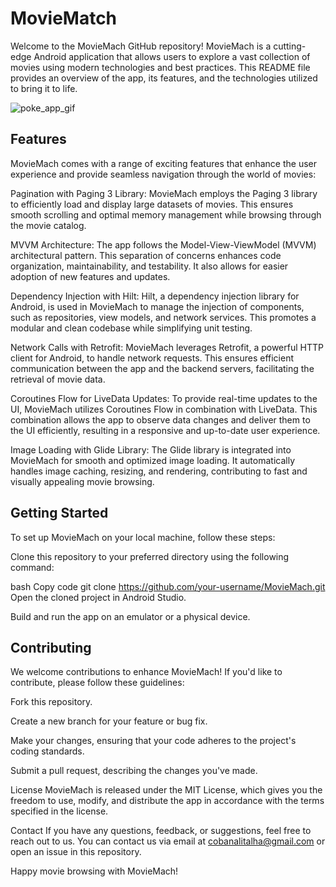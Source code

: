# MovieMatch

Welcome to the MovieMach GitHub repository! MovieMach is a cutting-edge Android application that allows users to explore a vast collection of movies using modern technologies and best practices. This README file provides an overview of the app, its features, and the technologies utilized to bring it to life.

![poke_app_gif](https://github.com/carpodok/MovieMatch/assets/64840495/884e61a0-e522-4d39-8df0-e2460a0d391d)

## Features
MovieMach comes with a range of exciting features that enhance the user experience and provide seamless navigation through the world of movies:

Pagination with Paging 3 Library: MovieMach employs the Paging 3 library to efficiently load and display large datasets of movies. This ensures smooth scrolling and optimal memory management while browsing through the movie catalog.

MVVM Architecture: The app follows the Model-View-ViewModel (MVVM) architectural pattern. This separation of concerns enhances code organization, maintainability, and testability. It also allows for easier adoption of new features and updates.

Dependency Injection with Hilt: Hilt, a dependency injection library for Android, is used in MovieMach to manage the injection of components, such as repositories, view models, and network services. This promotes a modular and clean codebase while simplifying unit testing.

Network Calls with Retrofit: MovieMach leverages Retrofit, a powerful HTTP client for Android, to handle network requests. This ensures efficient communication between the app and the backend servers, facilitating the retrieval of movie data.

Coroutines Flow for LiveData Updates: To provide real-time updates to the UI, MovieMach utilizes Coroutines Flow in combination with LiveData. This combination allows the app to observe data changes and deliver them to the UI efficiently, resulting in a responsive and up-to-date user experience.

Image Loading with Glide Library: The Glide library is integrated into MovieMach for smooth and optimized image loading. It automatically handles image caching, resizing, and rendering, contributing to fast and visually appealing movie browsing.

## Getting Started
To set up MovieMach on your local machine, follow these steps:

Clone this repository to your preferred directory using the following command:

bash
Copy code
git clone https://github.com/your-username/MovieMach.git
Open the cloned project in Android Studio.

Build and run the app on an emulator or a physical device.

## Contributing
We welcome contributions to enhance MovieMach! If you'd like to contribute, please follow these guidelines:

Fork this repository.

Create a new branch for your feature or bug fix.

Make your changes, ensuring that your code adheres to the project's coding standards.

Submit a pull request, describing the changes you've made.

License
MovieMach is released under the MIT License, which gives you the freedom to use, modify, and distribute the app in accordance with the terms specified in the license.

Contact
If you have any questions, feedback, or suggestions, feel free to reach out to us. You can contact us via email at cobanalitalha@gmail.com or open an issue in this repository.

Happy movie browsing with MovieMach!
